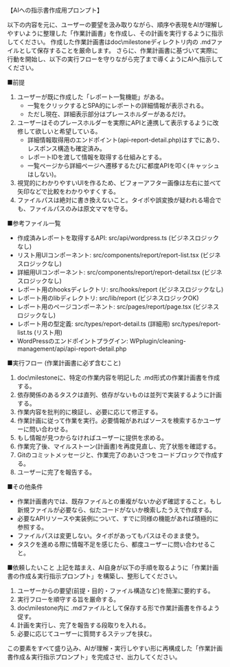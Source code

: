 【AIへの指示書作成用プロンプト】

以下の内容を元に、ユーザーの要望を汲み取りながら、順序や表現をAIが理解しやすいように整理した「作業計画書」を作成し、その計画を実行するように指示してください。
作成した作業計画書はdoc\milestoneディレクトリ内の .mdファイルとして保存することを厳命します。
さらに、作業計画書に基づいて実際に行動を開始し、以下の実行フローを守りながら完了まで導くようにAIへ指示してください。

■前提
1. ユーザーが既に作成した「レポート一覧機能」がある。
   - 一覧をクリックするとSPA的にレポートの詳細情報が表示される。
   - ただし現在、詳細表示部分はプレースホルダーがあるだけ。
2. ユーザーはそのプレースホルダーを実際にAPIと連携して表示するように改修して欲しいと希望している。
   - 詳細情報取得用のエンドポイント(api-report-detail.php)はすでにあり、レスポンス構造も確定済み。
   - レポートIDを渡して情報を取得する仕組みとする。
   - 一覧ページから詳細ページへ遷移するたびに都度APIを叩く(キャッシュはしない)。
3. 視覚的にわかりやすいUIを作るため、ビフォーアフター画像は左右に並べて矢印などで比較をわかりやすくする。
4. ファイルパスは絶対に書き換えないこと。タイポや誤変換が疑われる場合でも、ファイルパスのみは原文ママを守る。

■参考ファイル一覧
- 作成済みレポートを取得するAPI: 
  src/api/wordpress.ts (ビジネスロジックなし)
- リスト用UIコンポーネント: 
  src/components/report/report-list.tsx (ビジネスロジックなし)
- 詳細用UIコンポーネント: 
  src/components/report/report-detail.tsx (ビジネスロジックなし)
- レポート用のhooksディレクトリ: 
  src/hooks/report (ビジネスロジックなし)
- レポート用のlibディレクトリ: 
  src/lib/report (ビジネスロジックOK)
- レポート用のページコンポーネント: 
  src/pages/report/page.tsx (ビジネスロジックなし)
- レポート用の型定義: 
  src/types/report-detail.ts (詳細用)
  src/types/report-list.ts (リスト用)
- WordPressのエンドポイントプラグイン: 
  WPplugin/cleaning-management/api/api-report-detail.php

■実行フロー (作業計画書に必ず含むこと)
1. doc\milestoneに、特定の作業内容を明記した .md形式の作業計画書を作成する。
2. 依存関係のあるタスクは直列、依存がないものは並列で実装するように計画する。
3. 作業内容を批判的に検証し、必要に応じて修正する。
4. 作業計画に従って作業を実行。必要情報があればソースを検索するかユーザーに問い合わせる。
5. もし情報が見つからなければユーザーに提供を求める。
6. 作業完了後、マイルストーン(計画書)を再度見直し、完了状態を確認する。
7. Gitのコミットメッセージと、作業完了のあいさつをコードブロックで作成する。
8. ユーザーに完了を報告する。

■その他条件
- 作業計画書内では、既存ファイルとの重複がないか必ず確認すること。もし新規ファイルが必要なら、似たコードがないか検索したうえで作成する。
- 必要なAPIリソースや実装例について、すでに同様の機能があれば積極的に参照する。
- ファイルパスは変更しない。タイポがあってもパスはそのまま使う。
- タスクを進める際に情報不足を感じたら、都度ユーザーに問い合わせること。

■依頼したいこと
上記を踏まえ、AI自身が以下の手順を取るように「作業計画書の作成＆実行指示プロンプト」を構築し、整形してください。
1. ユーザーからの要望(前提・目的・ファイル構造など)を簡潔に要約する。
2. 実行フローを順守する旨を厳命する。
3. doc\milestone内に .mdファイルとして保存する形で作業計画書を作るよう促す。
4. 計画を実行し、完了を報告する段取りを入れる。
5. 必要に応じてユーザーに質問するステップを挟む。

この要素をすべて盛り込み、AIが理解・実行しやすい形に再構成した「作業計画書作成＆実行指示プロンプト」を完成させ、出力してください。
